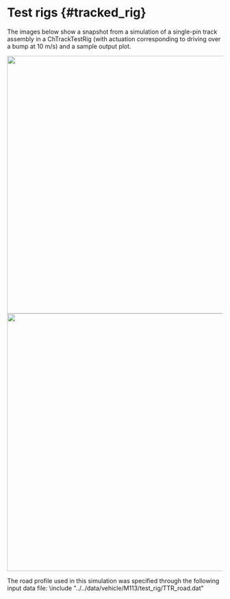Test rigs {#tracked_rig}
=========================

The images below show a snapshot from a simulation of a single-pin track assembly in a ChTrackTestRig (with actuation corresponding to driving over a bump at 10 m/s) and a sample output plot.

<img src="http://www.projectchrono.org/assets/manual/vehicle/test_rigs/track_test_rig.png" width="600" />

<img src="http://www.projectchrono.org/assets/manual/vehicle/test_rigs/track_test_rig_plot1.png" width="600" />

The road profile used in this simulation was specified through the following input data file:
\include "../../data/vehicle/M113/test_rig/TTR_road.dat"
